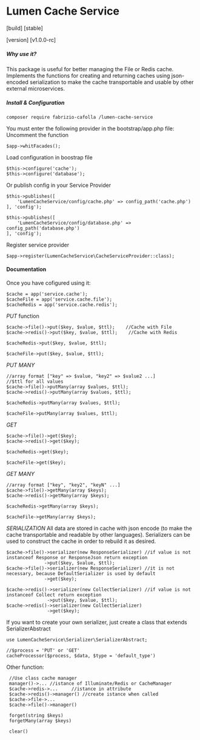 # Lumen Cache Service
[build] [stable]

[version] [v1.0.0-rc]

##### Why use it?
This package is useful for better managing the File or Redis cache. Implements the functions for creating and returning caches using json-encoded serialization to make the cache transportable and usable by other external microservices.


##### Install & Configuration
    
    composer require fabrizio-cafolla /lumen-cache-service

You must enter the following provider in the bootstrap/app.php file:
Uncomment the function 
    
    $app->whitFacades();

Load configuration in boostrap file

	$this->configure('cache');
	$this->configure('database');
Or publish config in your Service Provider

    $this->publishes([
        'LumenCacheService/config/cache.php' => config_path('cache.php')
    ], 'config');
    
    $this->publishes([
        'LumenCacheService/config/database.php' => config_path('database.php')
    ], 'config');
    
Register service provider 
    
    $app->register(LumenCacheService\CacheServiceProvider::class);

#### Documentation
Once you have cofigured using it:

    $cache = app('service.cache');
    $cacheFile = app('service.cache.file');
    $cacheRedis = app('service.cache.redis');
 

*PUT* function 
    
    $cache->file()->put($key, $value, $ttl);    //Cache with File
    $cache->redis()->put($key, $value, $ttl);    //Cache with Redis
    
    $cacheRedis->put($key, $value, $ttl);
    
    $cacheFile->put($key, $value, $ttl);

*PUT MANY*  

    //array format ["key" => $value, "key2" => $value2 ...]
    //$ttl for all values
    $cache->file()->putMany(array $values, $ttl);
    $cache->redis()->putMany(array $values, $ttl);
    
    $cacheRedis->putMany(array $values, $ttl);
    
    $cacheFile->putMany(array $values, $ttl);
    
*GET*

    $cache->file()->get($key);
    $cache->redis()->get($key);
    
    $cacheRedis->get($key);
    
    $cacheFile->get($key);
    
*GET MANY*

    //array format ["key", "key2", "keyN" ...]
    $cache->file()->getMany(array $keys);
    $cache->redis()->getMany(array $keys);
    
    $cacheRedis->getMany(array $keys);
    
    $cacheFile->getMany(array $keys);
    
*SERIALIZATION*
All data are stored in cache with json encode (to make the cache transportable and readable by other languages).
Serializers can be used to construct the cache in order to rebuild it as desired.
 

    $cache->file()->serializer(new ResponseSerializer) //if value is not instanceof Response or ResponseJson return exception
                  ->put($key, $value, $ttl);  
    $cache->file()->serializer(new ResponseSerializer) //it is not necessary, because DefaultSerializer is used by default
                  ->get($key);  
                  
    $cache->redis()->serializer(new CollectSerializer) //if value is not instanceof Collect return exception
                   ->put($key, $value, $ttl);  
    $cache->redis()->serializer(new CollectSerializer)
                   ->get($key);

If you want to create your own serializer, just create a class that extends SerializerAbstract

    use LumenCacheService\Serializer\SerializerAbstract;
    
    //$process = 'PUT' or 'GET'
    cacheProcessor($process, $data, $type = 'default_type')

Other function:

     //Use class cache manager 
     manager()->... //istance of Illuminate/Redis or CacheManager
     $cache->redis->...		//istance in attribute
     $cache->redis()->manager()	//create istance when called 
     $cache->file->...
     $cache->file()->manager()     
     
     forget(string $keys)
     forgetMany(array $keys)
     
     clear()
         
